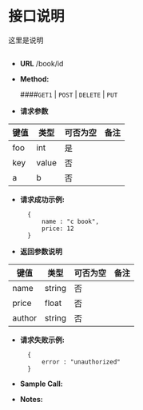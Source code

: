 # 接口说明

这里是说明

## 


* **URL**
        /book/id

* **Method:**
  
  ####`GET1` | `POST` | `DELETE` | `PUT`
  
*  **请求参数**

**键值** | **类型** | **可否为空** | **备注**
---------|----------|--------------|---------
foo|int|是|
key|value|否|
a|b|否|

* **请求成功示例:**


        { 
            name : "c book",
            price: 12
        }
 
*  **返回参数说明**

**键值** | **类型** | **可否为空** | **备注**
---------|----------|--------------|---------
name    |string |否 |
price   |float  |否 |
author  |string |否 |


* **请求失败示例:**


        { 
            error : "unauthorized" 
        }



* **Sample Call:**


* **Notes:**